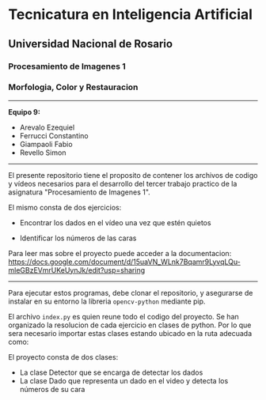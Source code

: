 # Tecnicatura en Inteligencia Artificial

## Universidad Nacional de Rosario

### Procesamiento de Imagenes 1

### **Morfologia, Color y Restauracion**

---

**Equipo 9:**
- Arevalo Ezequiel
- Ferrucci Constantino
- Giampaoli Fabio
- Revello Simon

---

El presente repositorio tiene el proposito de contener los archivos de codigo y vídeos necesarios para el desarrollo del tercer trabajo practico de la asignatura "Procesamiento de Imagenes 1".

El mismo consta de dos ejercicios: 

* Encontrar los dados en el vídeo una vez que estén quietos

* Identificar los números de las caras

Para leer mas sobre el proyecto puede acceder a la documentacion: https://docs.google.com/document/d/15uaVN_WLnk7Bqamr9LyvqLQu-mleGBzEVmrUKeUynJk/edit?usp=sharing

---

Para ejecutar estos programas, debe clonar el repositorio, y asegurarse de instalar en su entorno la libreria `opencv-python` mediante pip.

El archivo `index.py` es quien reune todo el codigo del proyecto. Se han organizado la resolucion de cada ejercicio en clases de python. Por lo que sera necesario importar estas clases estando ubicado en la ruta adecuada como:

El proyecto consta de dos clases:
* La clase Detector que se encarga de detectar los dados
* La clase Dado que representa un dado en el video y detecta los números de su cara
